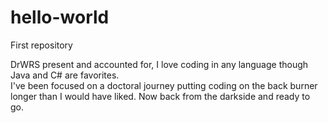 # hello-world
First repository

DrWRS present and accounted for, I love coding in any language though Java and C# are favorites.  
I've been focused on a doctoral journey putting coding on the back burner longer than I would have liked.
Now back from the darkside and ready to go.
